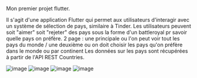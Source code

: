 Mon premier projet flutter.

Il s'agit d'une application Flutter qui permet aux utilisateurs d'interagir avec un système de sélection de pays, similaire à Tinder. Les utilisateurs peuvent soit "aimer" soit "rejeter" des pays sous la forme d'un battleroyal pr savoir quelle pays on préfère.
2 page : une principale ou l'on peut voir tout les pays du monde / une deuxième ou on doit choisir les pays qu'on préfère dans le monde ou par continent
Les données sur les pays sont récupérées à partir de l'API REST Countries. 


![image](https://github.com/user-attachments/assets/6ef23560-0f30-4c5c-a3b9-3cd95e5b7820)
![image](https://github.com/user-attachments/assets/9419a3d3-f7d7-41b5-aa29-9a2d9da8b5b7)
![image](https://github.com/user-attachments/assets/01902918-16d9-4ef5-a34c-e765cd65ea99)
![image](https://github.com/user-attachments/assets/91aca5f8-5d3b-4011-a614-85fbbe14e55e)
